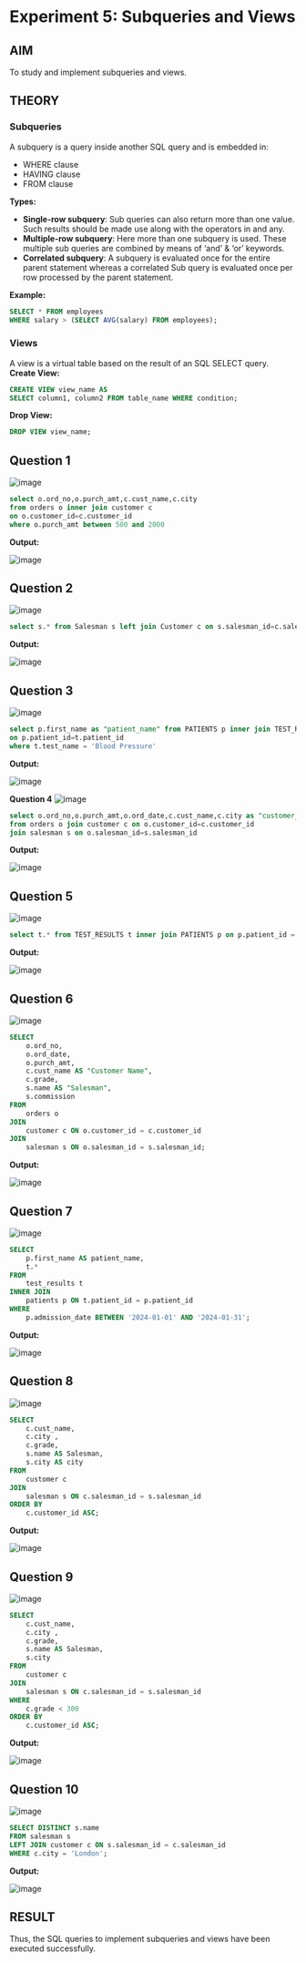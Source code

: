 # Experiment 5: Subqueries and Views

## AIM
To study and implement subqueries and views.

## THEORY

### Subqueries
A subquery is a query inside another SQL query and is embedded in:
- WHERE clause
- HAVING clause
- FROM clause

**Types:**
- **Single-row subquery**:
  Sub queries can also return more than one value. Such results should be made use along with the operators in and any.
- **Multiple-row subquery**:
  Here more than one subquery is used. These multiple sub queries are combined by means of ‘and’ & ‘or’ keywords.
- **Correlated subquery**:
  A subquery is evaluated once for the entire parent statement whereas a correlated Sub query is evaluated once per row processed by the parent statement.

**Example:**
```sql
SELECT * FROM employees
WHERE salary > (SELECT AVG(salary) FROM employees);
```
### Views
A view is a virtual table based on the result of an SQL SELECT query.
**Create View:**
```sql
CREATE VIEW view_name AS
SELECT column1, column2 FROM table_name WHERE condition;
```
**Drop View:**
```sql
DROP VIEW view_name;
```

**Question 1**
--
![image](https://github.com/user-attachments/assets/24cc2cb5-9abc-4a80-a929-75824e7c01e9)


```sql
select o.ord_no,o.purch_amt,c.cust_name,c.city
from orders o inner join customer c 
on o.customer_id=c.customer_id
where o.purch_amt between 500 and 2000
```

**Output:**

![image](https://github.com/user-attachments/assets/e493a1f7-2157-46d3-aeb0-2615782e9c16)


**Question 2**
---
![image](https://github.com/user-attachments/assets/6d881d42-21f5-4acd-b6eb-d1e629010345)


```sql
select s.* from Salesman s left join Customer c on s.salesman_id=c.salesman_id where c.cust_name = 'Fabian Johns'
```

**Output:**

![image](https://github.com/user-attachments/assets/5e934b80-034a-43f7-a526-2a2d91042a72)


**Question 3**
---
![image](https://github.com/user-attachments/assets/eda0feb2-b314-4de6-b0b9-310f1862dfd0)


```sql
select p.first_name as "patient_name" from PATIENTS p inner join TEST_RESULTS t 
on p.patient_id=t.patient_id 
where t.test_name = 'Blood Pressure'
```

**Output:**

![image](https://github.com/user-attachments/assets/dbb8e062-ce6b-4f9a-837c-1680c3285d6c)


**Question 4**
![image](https://github.com/user-attachments/assets/f7681b7e-a4d1-48d7-8928-6ceed8bf4f12)


```sql
select o.ord_no,o.purch_amt,o.ord_date,c.cust_name,c.city as "customer_city",c.grade,s.name as "salesman_name",s.city as "salesman_city",s.commission
from orders o join customer c on o.customer_id=c.customer_id
join salesman s on o.salesman_id=s.salesman_id
```

**Output:**

![image](https://github.com/user-attachments/assets/993cbb3a-305b-4ad1-8766-8bf48dea814b)


**Question 5**
---

![image](https://github.com/user-attachments/assets/1cfda04a-515d-4c2a-ac08-6ff32ef6812f)


```sql
select t.* from TEST_RESULTS t inner join PATIENTS p on p.patient_id = t.patient_id where first_name = "Alice"

```

**Output:**

![image](https://github.com/user-attachments/assets/94557e22-ae2c-44ac-aaa5-49f74db22d90)


**Question 6**
---

![image](https://github.com/user-attachments/assets/ae71be6b-eecf-4d10-a151-a44ae572a3a1)


```sql
SELECT 
    o.ord_no,
    o.ord_date,
    o.purch_amt,
    c.cust_name AS "Customer Name",
    c.grade,
    s.name AS "Salesman",
    s.commission
FROM 
    orders o
JOIN 
    customer c ON o.customer_id = c.customer_id
JOIN 
    salesman s ON o.salesman_id = s.salesman_id;

```

**Output:**

![image](https://github.com/user-attachments/assets/5eb646a3-6f3d-4769-8178-86b71881afb4)


**Question 7**
---

![image](https://github.com/user-attachments/assets/7c9c8815-241d-4b02-a424-ae5ed6479e8a)


```sql
SELECT 
    p.first_name AS patient_name,
    t.*
FROM 
    test_results t
INNER JOIN 
    patients p ON t.patient_id = p.patient_id
WHERE 
    p.admission_date BETWEEN '2024-01-01' AND '2024-01-31';
```

**Output:**

![image](https://github.com/user-attachments/assets/f1f3552f-e245-4794-a9d9-9352ddc0453c)


**Question 8**
---

![image](https://github.com/user-attachments/assets/1e178ce4-eb5c-4ab6-a2bf-e5b3ac65615b)


```sql
SELECT 
    c.cust_name,
    c.city ,
    c.grade,
    s.name AS Salesman,
    s.city AS city
FROM 
    customer c
JOIN 
    salesman s ON c.salesman_id = s.salesman_id
ORDER BY 
    c.customer_id ASC;

```

**Output:**

![image](https://github.com/user-attachments/assets/d99654f4-1de9-43c4-b180-dbaa4b1b076a)



**Question 9**
---

![image](https://github.com/user-attachments/assets/158c3493-0678-4e49-90f2-618078b4783a)

```sql
SELECT 
    c.cust_name,
    c.city ,
    c.grade,
    s.name AS Salesman,
    s.city
FROM 
    customer c
JOIN 
    salesman s ON c.salesman_id = s.salesman_id
WHERE 
    c.grade < 300
ORDER BY 
    c.customer_id ASC;


```

**Output:**

![image](https://github.com/user-attachments/assets/22e9f4a5-5791-43e5-aff6-7f029aecb337)


**Question 10**
---

![image](https://github.com/user-attachments/assets/e5778ab6-300b-402b-8f90-0aac2c160efa)


```sql
SELECT DISTINCT s.name
FROM salesman s
LEFT JOIN customer c ON s.salesman_id = c.salesman_id
WHERE c.city = 'London';


```

**Output:**

![image](https://github.com/user-attachments/assets/0b504c2b-cf3a-4ca9-8bdd-16ce08e3ff90)



## RESULT
Thus, the SQL queries to implement subqueries and views have been executed successfully.
